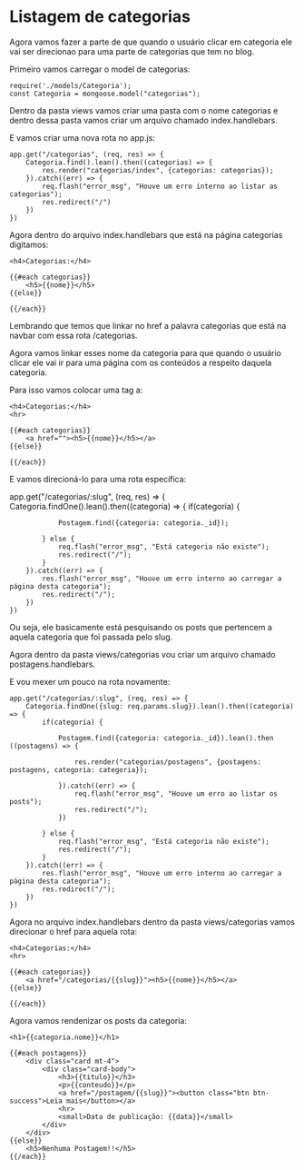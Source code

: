 # Listagem de categorias

Agora vamos fazer a parte de que quando o usuário clicar em categoria ele vai ser direcionao para uma parte de categorias que tem no blog.

Primeiro vamos carregar o model de categorias:

    require('./models/Categoria');
    const Categoria = mongoose.model("categorias");

Dentro da pasta views vamos criar uma pasta com o nome categorias e dentro dessa pasta vamos criar um arquivo chamado index.handlebars.

E vamos criar uma nova rota no app.js:

    app.get("/categorias", (req, res) => {
        Categoria.find().lean().then((categorias) => {
            res.render("categorias/index", {categorias: categorias});
        }).catch((err) => {
            req.flash("error_msg", "Houve um erro interno ao listar as categorias");
            res.redirect("/")
        })
    })

Agora dentro do arquivo index.handlebars que está na página categorias digitamos:

    <h4>Categorias:</h4>

    {{#each categorias}}
        <h5>{{nome}}</h5>
    {{else}}

    {{/each}}

Lembrando que temos que linkar no href a palavra categorias que está na navbar com essa rota /categorias.

Agora vamos linkar esses nome da categoria para que quando o usuário clicar ele vai ir para uma página com os conteúdos a respeito daquela categoria.

Para isso vamos colocar uma tag a:

    <h4>Categorias:</h4>
    <hr>

    {{#each categorias}}
        <a href=""><h5>{{nome}}</h5></a>
    {{else}}

    {{/each}}

E vamos direcioná-lo para uma rota específica:

   app.get("/categorias/:slug", (req, res) => {
        Categoria.findOne().lean().then((categoria) => {
            if(categoria) {

                Postagem.find({categoria: categoria._id});

            } else {
                req.flash("error_msg", "Está categoria não existe");
                res.redirect("/");
            }
        }).catch((err) => {
            res.flash("error_msg", "Houve um erro interno ao carregar a página desta categoria");
            res.redirect("/");
        })
    })

Ou seja, ele basicamente está pesquisando os posts que pertencem a aquela categoria que foi passada pelo slug.

Agora dentro da pasta views/categorias vou criar um arquivo chamado postagens.handlebars.

E vou mexer um pouco na rota novamente:

    app.get("/categorias/:slug", (req, res) => {
        Categoria.findOne({slug: req.params.slug}).lean().then((categoria) => {
            if(categoria) {

                Postagem.find({categoria: categoria._id}).lean().then ((postagens) => {

                    res.render("categorias/postagens", {postagens: postagens, categoria: categoria});

                }).catch((err) => {
                    req.flash("error_msg", "Houve um erro ao listar os posts");
                    res.redirect("/");
                }) 

            } else {
                req.flash("error_msg", "Está categoria não existe");
                res.redirect("/");
            }
        }).catch((err) => {
            res.flash("error_msg", "Houve um erro interno ao carregar a página desta categoria");
            res.redirect("/");
        })
    })

Agora no arquivo index.handlebars dentro da pasta views/categorias vamos direcionar o href para aquela rota:

    <h4>Categorias:</h4>
    <hr>

    {{#each categorias}}
        <a href="/categorias/{{slug}}"><h5>{{nome}}</h5></a>
    {{else}}

    {{/each}}

Agora vamos rendenizar os posts da categoria:

    <h1>{{categoria.nome}}</h1>

    {{#each postagens}}
        <div class="card mt-4">
            <div class="card-body">
                <h3>{{titulo}}</h3>
                <p>{{conteudo}}</p>
                <a href="/postagem/{{slug}}"><button class="btn btn-success">Leia mais</button></a>
                <hr>
                <small>Data de publicação: {{data}}</small>
            </div>
        </div>
    {{else}}
        <h5>Nenhuma Postagem!!</h5>
    {{/each}}









